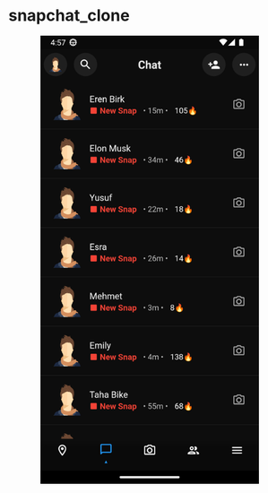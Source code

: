 # snapchat_clone
<p align="center">
  <img text-align="center" height=800 src="https://raw.githubusercontent.com/erhangocen/snapchat-clone/master/project_images/Screenshot_1671579419.png"></img>
</p>

